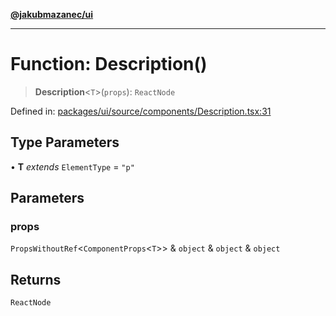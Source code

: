 [**@jakubmazanec/ui**](../README.md)

---

# Function: Description()

> **Description**\<`T`\>(`props`): `ReactNode`

Defined in:
[packages/ui/source/components/Description.tsx:31](https://github.com/jakubmazanec/tools/blob/66e975ab265618dba82f8e4c56654145b7ba4db7/packages/ui/source/components/Description.tsx#L31)

## Type Parameters

• **T** _extends_ `ElementType` = `"p"`

## Parameters

### props

`PropsWithoutRef`\<`ComponentProps`\<`T`\>\> & `object` & `object` & `object`

## Returns

`ReactNode`
